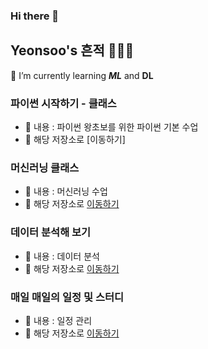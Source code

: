 ### Hi there 👋

## Yeonsoo's 흔적 😶‍🌫️🦉

🤺 I’m currently learning ***ML*** and **DL**
<br>

### 파이썬 시작하기 - 클래스
- 🌱 내용 : 파이썬 왕초보를 위한 파이썬 기본 수업
- 🔭 해당 저장소로 [이동하기]

### 머신러닝 클래스
- 🌱 내용 : 머신러닝 수업
- 🔭 해당 저장소로 [이동하기](https://github.com/Sim-Yeonsoo/ML_LIB_CLASS)

### 데이터 분석해 보기
- 🌱 내용 : 데이터 분석
- 🔭 해당 저장소로 [이동하기](https://github.com/Sim-Yeonsoo/MyDataAnalysis)


### 매일 매일의 일정 및 스터디
- 🌱 내용 : 일정 관리
- 🔭 해당 저장소로 [이동하기](https://github.com/Sim-Yeonsoo/Today_Schedule)

<!--
**Sim-Yeonsoo/Sim-Yeonsoo** is a ✨ _special_ ✨ repository because its `README.md` (this file) appears on your GitHub profile.

Here are some ideas to get you started:

- 🔭 I’m currently working on ...
- 🌱 I’m currently learning ...
- 👯 I’m looking to collaborate on ...
- 🤔 I’m looking for help with ...
- 💬 Ask me about ...
- 📫 How to reach me: ...
- 😄 Pronouns: ...
- ⚡ Fun fact: ...
-->
